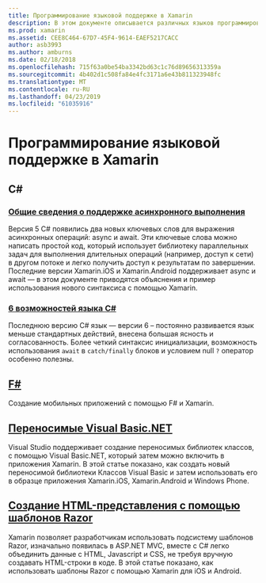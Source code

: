 ```yaml
---
title: Программирование языковой поддержке в Xamarin
description: В этом документе описывается различных языков программирования, поддерживаемых Xamarin. В нем описывается C#, F#, переносимых Visual Basic.NET и шаблоны Razor.
ms.prod: xamarin
ms.assetid: CEE8C464-67D7-45F4-9614-EAEF5217CACC
author: asb3993
ms.author: amburns
ms.date: 02/18/2018
ms.openlocfilehash: 715f63a0be54ba3342bd63c1c76d89656313359a
ms.sourcegitcommit: 4b402d1c508fa84e4fc3171a6e43b811323948fc
ms.translationtype: MT
ms.contentlocale: ru-RU
ms.lasthandoff: 04/23/2019
ms.locfileid: "61035916"
---
```

# <a name="programming-language-support-in-xamarin"></a>Программирование языковой поддержке в Xamarin

## <a name="c"></a>C# 

###  <a name="async-support-overviewcross-platformplatformasyncmd"></a>[Общие сведения о поддержке асинхронного выполнения](~/cross-platform/platform/async.md)

Версия 5 C# появились два новых ключевых слов для выражения асинхронных операций: async и await. Эти ключевые слова можно написать простой код, который использует библиотеку параллельных задач для выполнения длительных операций (например, доступ к сети) в другом потоке и легко получить доступ к результатам по завершении. Последние версии Xamarin.iOS и Xamarin.Android поддерживает async и await — в этом документе приводятся объяснения и пример использования нового синтаксиса с помощью Xamarin.

### <a name="c-6-language-featurescross-platformplatformcsharp-sixmd"></a>[6 возможностей языка C#](~/cross-platform/platform/csharp-six.md)

Последнюю версию C# язык — версии 6 – постоянно развивается язык меньше стандартных действий, внесена большая ясность и согласованность. Более четкий синтаксис инициализации, возможность использования `await` в `catch/finally` блоков и условием null `?` оператор особенно полезны.

## <a name="ffsharpindexmd"></a>[F#](fsharp/index.md)

Создание мобильных приложений с помощью F# и Xamarin.

##  <a name="portable-visual-basicnetcross-platformplatformvisual-basicindexmd"></a>[Переносимые Visual Basic.NET](~/cross-platform/platform/visual-basic/index.md)

Visual Studio поддерживает создание переносимых библиотек классов, с помощью Visual Basic.NET, который затем можно включить в приложения Xamarin. В этой статье показано, как создать новый переносимой библиотеки Классов Visual Basic и затем использовать его в образце приложения Xamarin.iOS, Xamarin.Android и Windows Phone.

##  <a name="building-html-views-using-razor-templatescross-platformplatformrazor-html-templatesindexmd"></a>[Создание HTML-представления с помощью шаблонов Razor](~/cross-platform/platform/razor-html-templates/index.md)

Xamarin позволяет разработчикам использовать подсистему шаблонов Razor, изначально появилась в ASP.NET MVC, вместе с C# легко объединить данные с HTML, Javascript и CSS, не требуя вручную создавать HTML-строки в коде.
В этой статье показано, как использовать шаблоны Razor с помощью Xamarin для iOS и Android.
